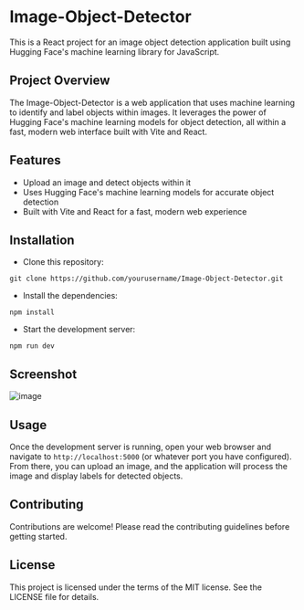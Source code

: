 # Image-Object-Detector

This is a React project for an image object detection application built using Hugging Face's machine learning library for JavaScript.

## Project Overview

The Image-Object-Detector is a web application that uses machine learning to identify and label objects within images. It leverages the power of Hugging Face's machine learning models for object detection, all within a fast, modern web interface built with Vite and React.

## Features

- Upload an image and detect objects within it
- Uses Hugging Face's machine learning models for accurate object detection
- Built with Vite and React for a fast, modern web experience

## Installation

- Clone this repository:

`git clone https://github.com/yourusername/Image-Object-Detector.git`

- Install the dependencies:

`npm install`

- Start the development server:

`npm run dev`

## Screenshot

![image](https://github.com/Danieldotcomcoder/Image-Object-Detector/assets/87448628/d387164d-254b-4f34-9cdb-14bd9660edf0)


## Usage

Once the development server is running, open your web browser and navigate to `http://localhost:5000` (or whatever port you have configured). From there, you can upload an image, and the application will process the image and display labels for detected objects.

## Contributing

Contributions are welcome! Please read the contributing guidelines before getting started.

## License

This project is licensed under the terms of the MIT license. See the LICENSE file for details.
